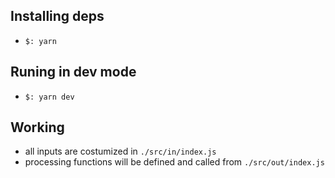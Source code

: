 ## Installing deps
* `$: yarn`

## Runing in dev mode
* `$: yarn dev`

## Working
* all inputs are costumized in `./src/in/index.js`
* processing functions will be defined and called from `./src/out/index.js`

